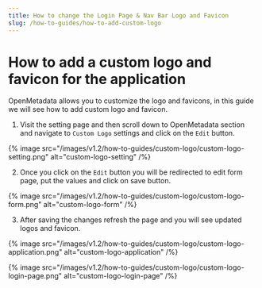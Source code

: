 ```yaml
---
title: How to change the Login Page & Nav Bar Logo and Favicon
slug: /how-to-guides/how-to-add-custom-logo
---
```


# How to add a custom logo and favicon for the application

OpenMetadata allows you to customize the logo and favicons, in this guide we will see how to add custom logo and favicon.

1. Visit the setting page and then scroll down to OpenMetadata section and navigate to `Custom Logo` settings and click on the `Edit` button.

{% image
src="/images/v1.2/how-to-guides/custom-logo/custom-logo-setting.png"
alt="custom-logo-setting"
/%}

2. Once you click on the `Edit` button you will be redirected to edit form page, put the values and click on save button.

{% image
src="/images/v1.2/how-to-guides/custom-logo/custom-logo-form.png"
alt="custom-logo-form"
/%}

3. After saving the changes refresh the page and you will see updated logos and favicon.

{% image
src="/images/v1.2/how-to-guides/custom-logo/custom-logo-application.png"
alt="custom-logo-application"
/%}

{% image
src="/images/v1.2/how-to-guides/custom-logo/custom-logo-login-page.png"
alt="custom-logo-login-page"
/%}
